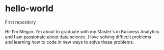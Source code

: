 # hello-world
First repository

Hi! I'm Megan.  I'm about to graduate with my Master's in Business Analytics and I am passionate about data science.  I love solving difficult problems and learning how to code in new ways to solve these problems. 
